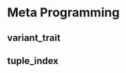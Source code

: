 # Meta Programming

## variant_trait

[](variant_trait.cpp ':include')

## tuple_index

[](tuple_index.cpp ':include')
